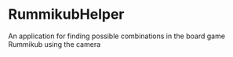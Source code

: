# RummikubHelper
An application for finding possible combinations in the board game Rummikub using the camera
